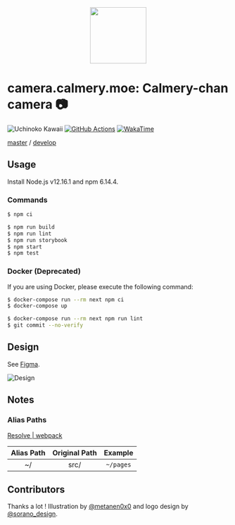 <div align="center">
  <img src="https://user-images.githubusercontent.com/12670155/75626669-b5579400-5c0c-11ea-87c9-d03f2083a06e.jpg" height="128"/>
</div>

# camera.calmery.moe: Calmery-chan camera :camera:

![Uchinoko Kawaii](https://img.shields.io/badge/%E3%81%86%E3%81%A1%E3%81%AE%E5%AD%90-%E3%81%8B%E3%82%8F%E3%81%84%E3%81%84-FF91BE)
[![GitHub Actions](https://github.com/calmery-chan/camera.calmery.moe/workflows/GitHub%20Actions/badge.svg)](https://github.com/calmery-chan/calmery.moe/actions)
[![WakaTime](https://wakatime.com/badge/github/calmery-chan/camera.calmery.moe.svg)](https://wakatime.com/badge/github/calmery-chan/camera.calmery.moe)

[master](https://camera.calmery.moe) / [develop](https://develop.camera.calmery.moe)

## Usage

Install Node.js v12.16.1 and npm 6.14.4.

### Commands

```bash
$ npm ci
```

```bash
$ npm run build
$ npm run lint
$ npm run storybook
$ npm start
$ npm test
```

### Docker (Deprecated)

If you are using Docker, please execute the following command:

```bash
$ docker-compose run --rm next npm ci
$ docker-compose up
```

```bash
$ docker-compose run --rm next npm run lint
$ git commit --no-verify
```

## Design

See [Figma](<https://www.figma.com/file/Hb64KyJ84kwCrxPo9e42AX/Calmery-chan-Camera-(Public)>).

![Design](https://user-images.githubusercontent.com/12670155/75629651-070d1800-5c27-11ea-931c-ecfdb8cc919f.jpg)

## Notes

### Alias Paths

[Resolve | webpack](https://webpack.js.org/configuration/resolve/#resolvealias)

| Alias Path | Original Path |  Example  |
| :--------: | :-----------: | :-------: |
|     ~/     |     src/      | `~/pages` |

## Contributors

Thanks a lot ! Illustration by [@metanen0x0](https://twitter.com/metanen0x0) and logo design by [@sorano_design](https://twitter.com/sorano_design).
